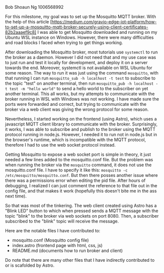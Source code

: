 Bob Shoaun Ng
1006568992

For this milestone, my goal was to set up the Mosquitto MQTT broker. With the help of this article [https://medium.com/gravio-edge-iot-platform/how-to-set-up-a-mosquitto-mqtt-broker-securely-using-client-certificates-82b2aaaef9c8] I was able to get Mosquitto downloaded and running on my Ubuntu WSL instance on Windows. However, there were many difficulties and road blocks I faced when trying to get things working.

After downloading the Mosquitto broker, most tutorials use `systemctl` to run the broker as a daemon. However I did not need that and my use case was to just run and test it locally for development, and deploy it on a server towards the end. Moreover, systemctl is not available on WSL Ubuntu for some reason. The way to run it was just using the command `mosquitto`, with that running I can run `mosquitto_sub -h localhost -t test` to subscribe to the topic "test" on another terminal, then run `mosquitto_pub -h localhost -t test -m "hello world"` to send a hello world to the subscriber on yet another terminal. This all works, but my attempts to communicate with the broker running in WSL with Windows was not working. I have made sure the ports were forwarded and correct, but trying to communicate with the broker via a web client was giving the wrong protocol for some reason.

Nevertheless, I started working on the frontend (using Astro), which uses a javascript MQTT client library to communicate with the broker. Surprisingly, it works, I was able to subscribe and publish to the broker using the MQTT protocol running in node.js. However, I needed it to run not in node.js but in the browser's runtime, which is incompatible with the MQTT protocol, therefore I had to use the web socket protocol instead.

Getting Mosquitto to expose a web socket port is simple in theory, it just needed a few lines added to the mosquitto.conf file. But the problem was when running the broker via the `mosquitto` command, it does not use the mosquitto.conf file. I have to specify it like this: `mosquitto -c /etc/mosquitto/mosquitto.conf`. But then there posses another issue where there was a permissions error when editing the pid file. After hours of debugging, I realized I can just comment the reference to that file out in the config file, and that makes it work (hopefully this doesn't bite me in the ass next time).

So that was most of the tinkering. The web client created using Astro has a "Blink LED" button to which when pressed sends a MQTT message with the topic "blink" to the broker via web sockets on port 8080. Then, a subscriber subscribed to the "blink" topic will receive the message.

Here are the notable files I have contributed to:

- mosquitto.conf (Mosquitto config file)
- index.astro (frontend page with html, css, js)
- README.md (documents how to run broker and client)

Do note that there are many other files that I have indirectly contributed to or is scafolded by Astro.
